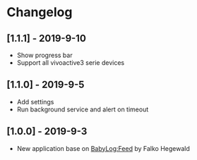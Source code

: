 # Changelog

## [1.1.1] - 2019-9-10
- Show progress bar
- Support all vivoactive3 serie devices 

## [1.1.0] - 2019-9-5
- Add settings
- Run background service and alert on timeout

## [1.0.0] - 2019-9-3
- New application base on [BabyLog:Feed](https://github.com/tanstaaflFH/BabyLog-Feed-ConnectIQ) by Falko Hegewald
